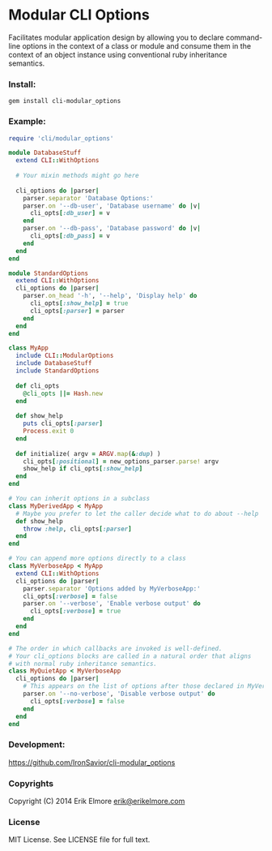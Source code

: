 Modular CLI Options
===================

Facilitates modular application design by allowing you to declare command-line
options in the context of a class or module and consume them in the context of
an object instance using conventional ruby inheritance semantics.

### Install:
    gem install cli-modular_options

### Example:
```ruby
require 'cli/modular_options'

module DatabaseStuff
  extend CLI::WithOptions
  
  # Your mixin methods might go here
  
  cli_options do |parser|
    parser.separator 'Database Options:'
    parser.on '--db-user', 'Database username' do |v|
      cli_opts[:db_user] = v
    end
    parser.on '--db-pass', 'Database password' do |v|
      cli_opts[:db_pass] = v
    end
  end
end

module StandardOptions
  extend CLI::WithOptions
  cli_options do |parser|
    parser.on_head '-h', '--help', 'Display help' do
      cli_opts[:show_help] = true
      cli_opts[:parser] = parser
    end
  end
end

class MyApp
  include CLI::ModularOptions
  include DatabaseStuff
  include StandardOptions
  
  def cli_opts
    @cli_opts ||= Hash.new
  end
  
  def show_help
    puts cli_opts[:parser]
    Process.exit 0
  end
  
  def initialize( argv = ARGV.map(&:dup) )
    cli_opts[:positional] = new_options_parser.parse! argv
    show_help if cli_opts[:show_help]
  end
end

# You can inherit options in a subclass
class MyDerivedApp < MyApp
  # Maybe you prefer to let the caller decide what to do about --help
  def show_help
    throw :help, cli_opts[:parser]
  end
end

# You can append more options directly to a class
class MyVerboseApp < MyApp
  extend CLI::WithOptions
  cli_options do |parser|
    parser.separator 'Options added by MyVerboseApp:'
    cli_opts[:verbose] = false
    parser.on '--verbose', 'Enable verbose output' do
      cli_opts[:verbose] = true
    end
  end
end

# The order in which callbacks are invoked is well-defined.
# Your cli_options blocks are called in a natural order that aligns
# with normal ruby inheritance semantics.
class MyQuietApp < MyVerboseApp
  cli_options do |parser|
    # This appears on the list of options after those declared in MyVerboseApp
    parser.on '--no-verbose', 'Disable verbose output' do
      cli_opts[:verbose] = false
    end
  end
end
```

### Development:
https://github.com/IronSavior/cli-modular_options

### Copyrights
Copyright (C) 2014 Erik Elmore <erik@erikelmore.com>

### License
MIT License.  See LICENSE file for full text.
